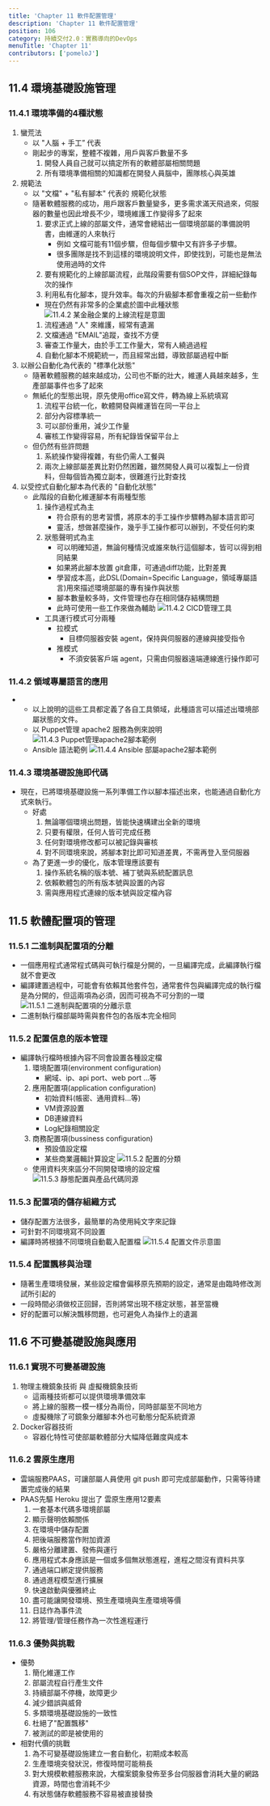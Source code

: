 ```yaml
---
title: 'Chapter 11 軟件配置管理'
description: 'Chapter 11 軟件配置管理'
position: 106
category: 持續交付2.0：實務導向的DevOps
menuTitle: 'Chapter 11'
contributors: ['pomeloJ']
---
```


## 11.4 環境基礎設施管理

### 11.4.1 環境準備的4種狀態
1. 蠻荒法
    - 以 "人腦 + 手工” 代表
    - 剛起步的專案，整體不複雜，用戶與客戶數量不多
        1. 開發人員自己就可以搞定所有的軟體部屬相關問題
        1. 所有環境準備相關的知識都在開發人員腦中，團隊核心與英雄
1. 規範法 
    - 以 "文檔" + "私有腳本" 代表的 規範化狀態
    - 隨著軟體服務的成功，用戶跟客戶數量變多，更多需求滿天飛過來，伺服器的數量也因此增長不少，環境維護工作變得多了起來
        1. 要求正式上線的部屬文件，通常會總結出一個環境部屬的準備說明書，由維運的人來執行
            - 例如 文檔可能有11個步驟，但每個步驟中又有許多子步驟。
            - 很多團隊是找不到這樣的環境說明文件，即使找到，可能也是無法使用過時的文件
        1. 要有規範化的上線部屬流程，此階段需要有個SOP文件，詳細紀錄每次的操作
        1. 利用私有化腳本，提升效率。每次的升級腳本都會重複之前一些動作
        - 現在仍然有非常多的企業處於圖中此種狀態
        ![11.4.2 某金融企業的上線流程是意圖](images/cicd-2.0/11/11-4-2-1.png)
        1. 流程通過 "人" 來維護，經常有遺漏
        1. 文檔通過 "EMAIL"追蹤，查找不方便
        1. 審查工作量大，由於手工工作量大，常有人繞過過程
        1. 自動化腳本不規範統一，而且經常出錯，導致部屬過程中斷
1. 以辦公自動化為代表的 "標準化狀態"
    - 隨著軟體服務的越來越成功，公司也不斷的壯大，維運人員越來越多，生產部屬事件也多了起來
    - 無紙化的型態出現，原先使用office寫文件，轉為線上系統填寫
        1. 流程平台統一化，軟體開發與維運皆在同一平台上
        1. 部分內容標準統一
        1. 可以部份重用，減少工作量
        1. 審核工作變得容易，所有紀錄皆保留平台上
    - 但仍然有些許問題
        1. 系統操作變得複雜，有些仍需人工餐與
        1. 兩次上線部屬差異比對仍然困難，雖然開發人員可以複製上一份資料，但每個皆為獨立副本，很難進行比對查找
1. 以受控式自動化腳本為代表的 "自動化狀態"
    - 此階段的自動化維運腳本有兩種型態
        1. 操作過程式為主
            - 符合原有的思考習慣，將原本的手工操作步驟轉為腳本語言即可
            - 靈活，想做甚麼操作，幾乎手工操作都可以辦到，不受任何約束
        1. 狀態聲明式為主
            - 可以明確知道，無論何種情況或誰來執行這個腳本，皆可以得到相同結果
            - 如果將此腳本放置 git倉庫，可通過diff功能，比對差異
            - 學習成本高，此DSL(Domain=Specific Language，領域專屬語言)用來描述環境部屬的專有操作與狀態
            - 腳本數量較多時，文件管理也存在相同儲存結構問題
            - 此時可使用一些工作來做為輔助
        ![11.4.2 CICD管理工具](images/cicd-2.0/11/11-4-2-2.png)
        - 工具運行模式可分兩種
            - 拉模式
                - 目標伺服器安裝 agent，保持與伺服器的連線與接受指令
            - 推模式
                - 不須安裝客戶端 agent，只需由伺服器遠端連線進行操作即可
### 11.4.2 領域專屬語言的應用
- 
    - 以上說明的這些工具都定義了各自工具領域，此種語言可以描述出環境部屬狀態的文件。
    - 以 Puppet管理 apache2 服務為例來說明
    ![11.4.3 Puppet管理apache2腳本範例](images/cicd-2.0/11/14-4-2-3.png)
    - Ansible 語法範例
    ![11.4.4 Ansible 部屬apache2腳本範例](images/cicd-2.0/11/14-4-2-4.png)

### 11.4.3 環境基礎設施即代碼
- 現在，已將環境基礎設施一系列準備工作以腳本描述出來，也能通過自動化方式來執行。
    - 好處
        1. 無論哪個環境出問題，皆能快速構建出全新的環境
        1. 只要有權限，任何人皆可完成任務
        1. 任何對環境修改都可以被記錄與審核
        1. 對不同環境來說，將腳本對比即可知道差異，不需再登入至伺服器
    - 為了更進一步的優化，版本管理應該要有
        1. 操作系統名稱的版本號、補丁號與系統配置訊息
        1. 依賴軟體包的所有版本號與設置的內容
        1. 需與應用程式連線的版本號與設定檔內容

## 11.5 軟體配置項的管理

### 11.5.1 二進制與配置項的分離
- 一個應用程式通常程式碼與可執行檔是分開的，一旦編譯完成，此編譯執行檔就不會更改
- 編譯建置過程中，可能會有依賴其他套件包，通常套件包與編譯完成的執行檔是為分開的，但這兩項為必須，因而可視為不可分割的一環
    ![11.5.1 二進制與配置項的分離示意](images/cicd-2.0/11/14-5-1-1.png)
- 二進制執行檔部屬時需與套件包的各版本完全相同

### 11.5.2 配置信息的版本管理
- 編譯執行檔時根據內容不同會設置各種設定檔
    1. 環境配置項(environment configuration)
        - 網域、ip、api port、web port ...等
    1. 應用配置項(application configuration)
        - 初始資料(帳密、通用資料...等)
        - VM資源設置
        - DB連線資料
        - Log紀錄相關設定
    1. 商務配置項(bussiness configuration)
        - 預設值設定檔
        - 某些商業邏輯計算設定
    ![11.5.2 配置的分類](images/cicd-2.0/11/14-5-1-2.png)
    - 使用資料夾來區分不同開發環境的設定檔
    ![11.5.3 靜態配置與產品代碼同源](images/cicd-2.0/11/14-5-1-3.png)

### 11.5.3 配置項的儲存組織方式
- 儲存配置方法很多，最簡單的為使用純文字來記錄
- 可針對不同環境寫不同設置
- 編譯時將根據不同環境自動載入配置檔
![11.5.4 配置文件示意圖](images/cicd-2.0/11/14-5-1-4.png)

### 11.5.4 配置飄移與治理
- 隨著生產環境發展，某些設定檔會偏移原先預期的設定，通常是由臨時修改測試所引起的
- 一段時間必須做校正回歸，否則將常出現不穩定狀態，甚至當機
- 好的配置可以解決飄移問題，也可避免人為操作上的遺漏

## 11.6 不可變基礎設施與應用

### 11.6.1 實現不可變基礎設施
1. 物理主機鏡象技術 與 虛擬機鏡象技術
    - 這兩種技術都可以提供環境準備效率
    - 將上線的服務一模一樣分為兩份，同時部屬至不同地方
    - 虛擬機除了可鏡象分離腳本外也可動態分配系統資源
1. Docker容器技術
    - 容器化特性可使部屬軟體部分大幅降低難度與成本

### 11.6.2 雲原生應用
- 雲端服務PAAS，可讓部屬人員使用 git push 即可完成部屬動作，只需等待建置完成後的結果
- PAAS先驅 Heroku 提出了 雲原生應用12要素
    1. 一套基本代碼多環境部屬
    1. 顯示聲明依賴關係
    1. 在環境中儲存配置
    1. 把後端服務當作附加資源
    1. 嚴格分離建置、發佈與運行
    1. 應用程式本身應該是一個或多個無狀態進程，進程之間沒有資料共享
    1. 通過端口綁定提供服務
    1. 通過進程模型進行擴展
    1. 快速啟動與優雅終止
    1. 盡可能讓開發環境、預生產環境與生產環境等價
    1. 日誌作為事件流
    1. 將管理/管理任務作為一次性進程運行

### 11.6.3 優勢與挑戰
- 優勢
    1. 簡化維運工作
    1. 部屬流程自行產生文件
    1. 持續部屬不停機，故障更少
    1. 減少錯誤與威脅
    1. 多類環境基礎設施的一致性
    1. 杜絕了"配置飄移"
    1. 被測試的即是被使用的
- 相對代價的挑戰
    1. 為不可變基礎設施建立一套自動化，初期成本較高
    1. 生產環境突發狀況，修復時間可能稍長
    1. 對大規模軟體服務來說，大檔案鏡象發佈至多台伺服器會消耗大量的網路資源，時間也會消耗不少
    1. 有狀態儲存軟體服務不容易被直接替換